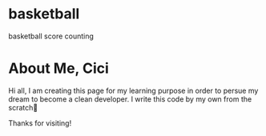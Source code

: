 # basketball
basketball score counting

# About Me, Cici

Hi all, I am creating this page for my learning purpose in order to persue my dream to become a clean developer.
I write this code by my own from the scratch🚀


Thanks for visiting!
